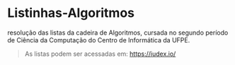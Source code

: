 # Listinhas-Algoritmos
resolução das listas da cadeira de Algoritmos, cursada no segundo período de Ciência da Computação do Centro de Informática da UFPE.

> As listas podem ser acessadas em: https://iudex.io/
